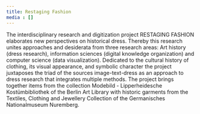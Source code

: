 ```yaml
---
title: Restaging Fashion
media : []
---
```


The interdisciplinary research and digitization project RESTAGING FASHION elaborates new perspectives on historical dress. Thereby this research unites approaches and desiderata from three research areas: Art history (dress research), information sciences (digital knowledge organization) and computer science (data visualization). Dedicated to the cultural history of clothing, its visual appearance, and symbolic character the project juxtaposes the triad of the sources image-text-dress as an approach to dress research that integrates multiple methods. The project brings together items from the collection Modebild - Lipperheidesche Kostümbibliothek of the Berlin Art Library with historic garments from the Textiles, Clothing and Jewellery Collection of the Germanisches Nationalmuseum Nuremberg.
